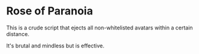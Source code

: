 # Rose of Paranoia

This is a crude script that ejects all non-whitelisted avatars within a certain distance. 

It's brutal and mindless but is effective. 

